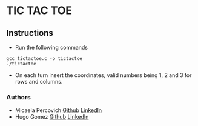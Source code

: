 # TIC TAC TOE

## Instructions

* Run the following commands
```
gcc tictactoe.c -o tictactoe
./tictactoe
```

* On each turn insert the coordinates, valid numbers being 1, 2 and 3 for rows and columns.

### Authors

* Micaela Percovich [Github](https://github.com/mi-kei-la) [LinkedIn](https://www.linkedin.com/in/micaela-percovich/)
* Hugo Gomez [Github](https://github.com/Lunerio) [LinkedIn](https://linkedin.com/in/lunerio)
